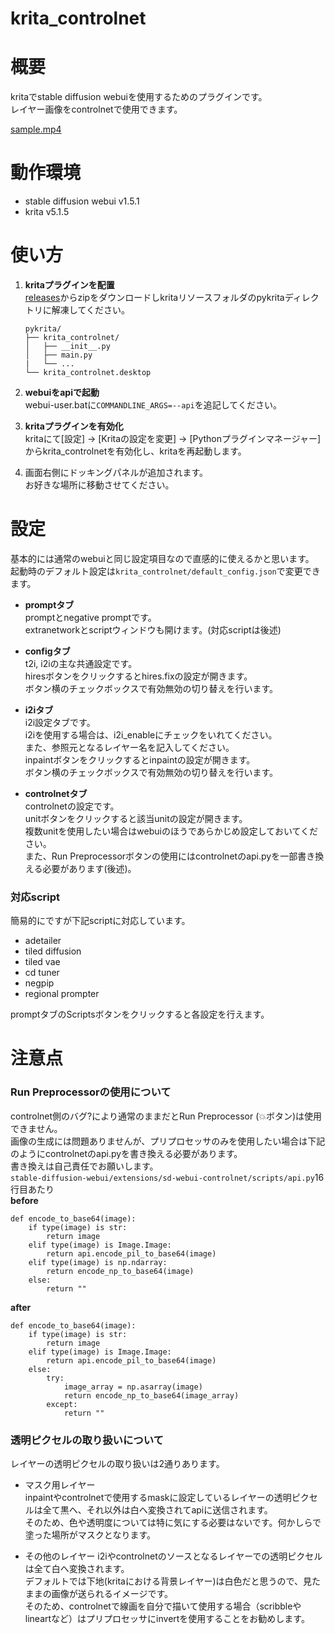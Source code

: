 # krita_controlnet
 
# 概要
kritaでstable diffusion webuiを使用するためのプラグインです。<br>
レイヤー画像をcontrolnetで使用できます。


[sample.mp4](https://github.com/Tsukihara0w0/krita_controlnet/assets/138929225/41708677-5520-43d9-9974-ba0724772fbc)



# 動作環境
- stable diffusion webui v1.5.1
- krita v5.1.5

# 使い方
1. **kritaプラグインを配置**<br>
   [releases](https://github.com/Tsukihara0w0/krita_controlnet/releases)からzipをダウンロードしkritaリソースフォルダのpykritaディレクトリに解凍してください。
   ```
   pykrita/
   ├── krita_controlnet/
   │   ├── __init__.py
   │   ├── main.py
   |   └── ...
   └── krita_controlnet.desktop
   ```
2. **webuiをapiで起動**<br>
   webui-user.batに`COMMANDLINE_ARGS=--api`を追記してください。

3. **kritaプラグインを有効化**<br>
   kritaにて[設定] -> [Kritaの設定を変更] -> [Pythonプラグインマネージャー] からkrita_controlnetを有効化し、kritaを再起動します。

4. 画面右側にドッキングパネルが追加されます。<br>
   お好きな場所に移動させてください。

# 設定
基本的には通常のwebuiと同じ設定項目なので直感的に使えるかと思います。<br>
起動時のデフォルト設定は`krita_controlnet/default_config.json`で変更できます。

- **promptタブ**<br>
  promptとnegative promptです。<br>
  extranetworkとscriptウィンドウも開けます。(対応scriptは後述)

- **configタブ**<br>
  t2i, i2iの主な共通設定です。<br>
  hiresボタンをクリックするとhires.fixの設定が開きます。<br>
  ボタン横のチェックボックスで有効無効の切り替えを行います。

- **i2iタブ**<br>
  i2i設定タブです。<br>
  i2iを使用する場合は、i2i_enableにチェックをいれてください。<br>
  また、参照元となるレイヤー名を記入してください。<br>
  inpaintボタンをクリックするとinpaintの設定が開きます。<br>
  ボタン横のチェックボックスで有効無効の切り替えを行います。

- **controlnetタブ**<br>
  controlnetの設定です。<br>
  unitボタンをクリックすると該当unitの設定が開きます。<br>
  複数unitを使用したい場合はwebuiのほうであらかじめ設定しておいてください。<br>
  また、Run Preprocessorボタンの使用にはcontrolnetのapi.pyを一部書き換える必要があります(後述)。

### 対応script
簡易的にですが下記scriptに対応しています。
- adetailer
- tiled diffusion
- tiled vae
- cd tuner
- negpip
- regional prompter

promptタブのScriptsボタンをクリックすると各設定を行えます。

# 注意点
### Run Preprocessorの使用について
controlnet側のバグ?により通常のままだとRun Preprocessor (💥ボタン)は使用できません。<br>
画像の生成には問題ありませんが、プリプロセッサのみを使用したい場合は下記のようにcontrolnetのapi.pyを書き換える必要があります。<br>
書き換えは自己責任でお願いします。<br>
`stable-diffusion-webui/extensions/sd-webui-controlnet/scripts/api.py`16行目あたり<br>
**before**
```
def encode_to_base64(image):
    if type(image) is str:
        return image
    elif type(image) is Image.Image:
        return api.encode_pil_to_base64(image)
    elif type(image) is np.ndarray:
        return encode_np_to_base64(image)
    else:
        return ""
```
**after**
```
def encode_to_base64(image):
    if type(image) is str:
        return image
    elif type(image) is Image.Image:
        return api.encode_pil_to_base64(image)
    else:
        try:
            image_array = np.asarray(image)
            return encode_np_to_base64(image_array)
        except:
            return ""
```

### 透明ピクセルの取り扱いについて
レイヤーの透明ピクセルの取り扱いは2通りあります。
- マスク用レイヤー<br>
  inpaintやcontrolnetで使用するmaskに設定しているレイヤーの透明ピクセルは全て黒へ、それ以外は白へ変換されてapiに送信されます。<br>
  そのため、色や透明度については特に気にする必要はないです。何かしらで塗った場所がマスクとなります。

- その他のレイヤー
  i2iやcontrolnetのソースとなるレイヤーでの透明ピクセルは全て白へ変換されます。<br>
  デフォルトでは下地(kritaにおける背景レイヤー)は白色だと思うので、見たままの画像が送られるイメージです。<br>
  そのため、controlnetで線画を自分で描いて使用する場合（scribbleやlineartなど）はプリプロセッサにinvertを使用することをお勧めします。
